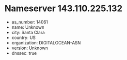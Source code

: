 # Nameserver 143.110.225.132

* as_number: 14061
* name: Unknown
* city: Santa Clara
* country: US
* organization: DIGITALOCEAN-ASN
* version: Unknown
* dnssec: true
